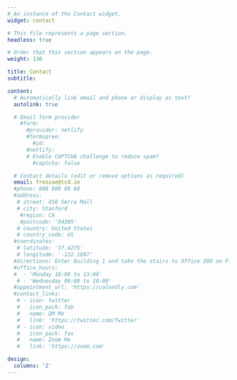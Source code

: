 ```yaml
---
# An instance of the Contact widget.
widget: contact

# This file represents a page section.
headless: true

# Order that this section appears on the page.
weight: 130

title: Contact
subtitle:

content:
  # Automatically link email and phone or display as text?
  autolink: true

  # Email form provider
    #form:
      #provider: netlify
      #formspree:
        #id:
      #netlify:
      # Enable CAPTCHA challenge to reduce spam?
        #captcha: false

  # Contact details (edit or remove options as required)
  email: frezzae@tcd.ie
  #phone: 888 888 88 88
  #address:
   # street: 450 Serra Mall
   # city: Stanford
    #region: CA
    #postcode: '94305'
   # country: United States
   # country_code: US
  #coordinates:
   # latitude: '37.4275'
   # longitude: '-122.1697'
  #directions: Enter Building 1 and take the stairs to Office 200 on Floor 2
  #office_hours:
  #  - 'Monday 10:00 to 13:00'
   # - 'Wednesday 09:00 to 10:00'
  #appointment_url: 'https://calendly.com'
  #contact_links:
   # - icon: twitter
   #   icon_pack: fab
   #   name: DM Me
   #   link: 'https://twitter.com/Twitter'
   # - icon: video
   #   icon_pack: fas
   #   name: Zoom Me
   #   link: 'https://zoom.com'

design:
  columns: '2'
---
```

